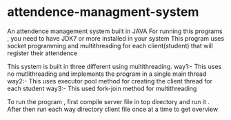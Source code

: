 # attendence-managment-system
An attendence management system built in JAVA
For running this programs , you need to have JDK7 or more installed in your system
This program uses socket programming and multithreading for each client(student) that will register their attendence

This system is built in three different using multithreading.
way1:- This uses no mutlithreading and implements the program in a single main thread
way2:- This uses executor pool method for creating the client thread for each student
way3:- This used fork-join method for multithreading

To run the program , first compile server file in top directory and run it . 
After then run each way directory client file once at a time to get overview
